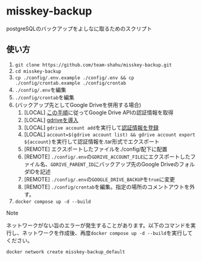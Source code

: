# misskey-backup
postgreSQLのバックアップをよしなに取るためのスクリプト  
  
## 使い方
1. `git clone https://github.com/team-shahu/misskey-backup.git`  
2. `cd misskey-backup`  
3. `cp ./config/.env.example ./config/.env && cp ./config/crontab.example ./config/crontab`  
4. `./config/.env`を編集  
4. `./config/crontab`を編集  
5. (バックアップ先としてGoogle Driveを併用する場合)  
    1. [LOCAL] [この手順](https://github.com/glotlabs/gdrive/blob/main/docs/create_google_api_credentials.md)に従ってGoogle Drive APIの認証情報を取得  
    2. [LOCAL] [gdriveを導入](https://github.com/glotlabs/gdrive/blob/main/docs/create_google_api_credentials.md)  
    3. [LOCAL] `gdrive account add`を実行して[認証情報を登録](https://github.com/glotlabs/gdrive/blob/main/docs/create_google_api_credentials.md)  
    4. [LOCAL] `account=$(gdrive account list) && gdrive account export ${account}`を実行して認証情報を.tar形式でエクスポート  
    5. [REMOTE] エクスポートしたファイルを./config/配下に配置  
    6. [REMOTE] `./config/.env`の`GDRIVE_ACCOUNT_FILE`にエクスポートしたファイル名、`GDRIVE_PARENT_ID`にバックアップ先のGoogle DriveのフォルダIDを記述  
    7. [REMOTE] `./config/.env`の`GOOGLE_DRIVE_BACKUP`を`true`に変更  
    8. [REMOTE] `./config/crontab`を編集。指定の場所のコメントアウトを外す。  
6. `docker compose up -d --build`  
  

> [!NOTE]
> ネットワークがない旨のエラーが発生することがあります。以下のコマンドを実行し、ネットワークを作成後、再度`docker compose up -d --build`を実行してください。
> ```bash
> docker network create misskey-backup_default
> ```
